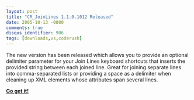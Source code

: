 ```yaml
---
layout: post
title: "CR_JoinLines 1.1.0.1012 Released"
date: 2005-10-13 -0800
comments: true
disqus_identifier: 906
tags: [downloads,vs,coderush]
---
```

The new version has been released which allows you to provide an
optional delimiter parameter for your Join Lines keyboard shortcuts that
inserts the provided string between each joined line. Great for joining
separate lines into comma-separated lists or providing a space as a
delimiter when cleaning up XML elements whose attributes span several
lines.

 [**Go get
it!**](/archive/2005/08/30/cr_joinlines---join-lines-in-visual-studio-code-editor-via.aspx)
